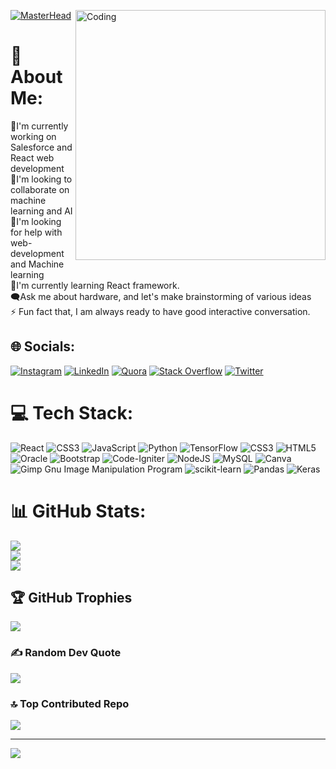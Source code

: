 [![MasterHead](https://i.pinimg.com/originals/b9/ab/f0/b9abf0a0feb3219f56a51448d8ffae2c.gif)](https://robertlucifer.github.io/Robert-Portfolio-/)
<img align="right" alt="Coding" width="400" src="https://media.tenor.com/Aw2-4sShkCUAAAAd/coding.gif">

# 💫 About Me:
🔭I'm currently working on Salesforce and React web development<br>👯I'm looking to collaborate on machine learning and AI<br>🤝I'm looking for help with web-development and Machine learning<br>🌱I'm currently learning React framework.<br>🗨️Ask me about hardware, and let's make brainstorming of various ideas <br>⚡ Fun fact that, I am always ready to have good interactive conversation.


## 🌐 Socials:
[![Instagram](https://img.shields.io/badge/Instagram-%23E4405F.svg?logo=Instagram&logoColor=white)](https://instagram.com/robert_antony_lucifer) [![LinkedIn](https://img.shields.io/badge/LinkedIn-%230077B5.svg?logo=linkedin&logoColor=white)](https://linkedin.com/in/robert-antony-lucifer) [![Quora](https://img.shields.io/badge/Quora-%23B92B27.svg?logo=Quora&logoColor=white)](https://quora.com/profile/Robert-Antony-18) [![Stack Overflow](https://img.shields.io/badge/-Stackoverflow-FE7A16?logo=stack-overflow&logoColor=white)](https://stackoverflow.com/users/20155600) [![Twitter](https://img.shields.io/badge/Twitter-%231DA1F2.svg?logo=Twitter&logoColor=white)](https://twitter.com/RobertA57008040) 

# 💻 Tech Stack:
![React](https://img.shields.io/badge/react-%2320232a.svg?style=for-the-badge&logo=react&logoColor=%2361DAFB) ![CSS3](https://img.shields.io/badge/css3-%231572B6.svg?style=for-the-badge&logo=css3&logoColor=white) ![JavaScript](https://img.shields.io/badge/javascript-%23323330.svg?style=for-the-badge&logo=javascript&logoColor=%23F7DF1E) ![Python](https://img.shields.io/badge/python-3670A0?style=for-the-badge&logo=python&logoColor=ffdd54) ![TensorFlow](https://img.shields.io/badge/TensorFlow-%23FF6F00.svg?style=for-the-badge&logo=TensorFlow&logoColor=white) ![CSS3](https://img.shields.io/badge/css3-%231572B6.svg?style=for-the-badge&logo=css3&logoColor=white) ![HTML5](https://img.shields.io/badge/html5-%23E34F26.svg?style=for-the-badge&logo=html5&logoColor=white) ![Oracle](https://img.shields.io/badge/Oracle-F80000?style=for-the-badge&logo=oracle&logoColor=white) ![Bootstrap](https://img.shields.io/badge/bootstrap-%23563D7C.svg?style=for-the-badge&logo=bootstrap&logoColor=white) ![Code-Igniter](https://img.shields.io/badge/CodeIgniter-%23EF4223.svg?style=for-the-badge&logo=codeIgniter&logoColor=white) ![NodeJS](https://img.shields.io/badge/node.js-6DA55F?style=for-the-badge&logo=node.js&logoColor=white) ![MySQL](https://img.shields.io/badge/mysql-%2300f.svg?style=for-the-badge&logo=mysql&logoColor=white) ![Canva](https://img.shields.io/badge/Canva-%2300C4CC.svg?style=for-the-badge&logo=Canva&logoColor=white) ![Gimp Gnu Image Manipulation Program](https://img.shields.io/badge/Gimp-657D8B?style=for-the-badge&logo=gimp&logoColor=FFFFFF) ![scikit-learn](https://img.shields.io/badge/scikit--learn-%23F7931E.svg?style=for-the-badge&logo=scikit-learn&logoColor=white) ![Pandas](https://img.shields.io/badge/pandas-%23150458.svg?style=for-the-badge&logo=pandas&logoColor=white) ![Keras](https://img.shields.io/badge/Keras-%23D00000.svg?style=for-the-badge&logo=Keras&logoColor=white)
# 📊 GitHub Stats:
![](https://github-readme-stats.vercel.app/api?username=robertlucifer&theme=merko&hide_border=false&include_all_commits=true&count_private=true)<br/>
![](https://github-readme-streak-stats.herokuapp.com/?user=robertlucifer&theme=merko&hide_border=false)<br/>
![](https://github-readme-stats.vercel.app/api/top-langs/?username=robertlucifer&theme=merko&hide_border=false&include_all_commits=true&count_private=true&layout=compact)

## 🏆 GitHub Trophies
![](https://github-profile-trophy.vercel.app/?username=robertlucifer&theme=radical&no-frame=false&no-bg=true&margin-w=4)

### ✍️ Random Dev Quote
![](https://quotes-github-readme.vercel.app/api?type=horizontal&theme=radical)

### 🔝 Top Contributed Repo
![](https://github-contributor-stats.vercel.app/api?username=robertlucifer&limit=5&theme=nord&combine_all_yearly_contributions=true)

---
[![](https://visitcount.itsvg.in/api?id=robertlucifer&icon=1&color=12)](https://visitcount.itsvg.in)

<!-- Proudly created with GPRM ( https://gprm.itsvg.in ) -->
